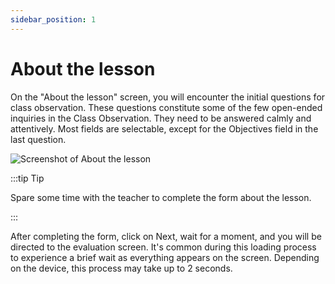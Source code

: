 ```yaml
---
sidebar_position: 1
---
```


# About the lesson

On the "About the lesson" screen, you will encounter the initial questions for class observation. These questions constitute some of the few open-ended inquiries in the Class Observation. They need to be answered calmly and attentively. Most fields are selectable, except for the Objectives field in the last question.

![Screenshot of About the lesson](/img/about_lesson/about_lesson.png)

:::tip Tip

Spare some time with the teacher to complete the form about the lesson.

:::

After completing the form, click on Next, wait for a moment, and you will be directed to the evaluation screen. It's common during this loading process to experience a brief wait as everything appears on the screen. Depending on the device, this process may take up to 2 seconds.
